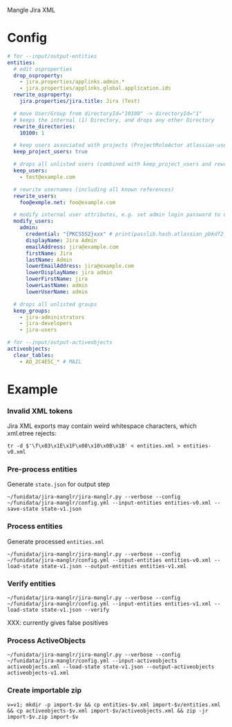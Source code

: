 Mangle Jira XML

# Config

```yaml
# for --input/output-entities
entities:
  # edit osproperties
  drop_osproperty:
    - jira.properties/applinks.admin.*
    - jira.properties/applinks.global.application.ids
  rewrite_osproperty:
    jira.properties/jira.title: Jira (Test)

  # move User/Group from directoryId="10100" -> directoryId="1"
  # keeps the internal (1) Directory, and drops any other Directory
  rewrite_directories:
    10100: 1

  # keep users associated with projects (ProjectRoleActor atlassian-user-role-actor)
  keep_project_users: true

  # drops all unlisted users (combined with keep_project_users and rewrite_users)
  keep_users:
    - test@example.com

  # rewrite usernames (including all known references)
  rewrite_users:
    foo@exmple.net: foo@example.com

  # modify internal user attributes, e.g. set admin login password to use after importing
  modify_users:
    admin:
      credential: "{PKCS5S2}xxx" # print(passlib.hash.atlassian_pbkdf2_sha1.hash('...'))
      displayName: Jira Admin
      emailAddress: jira@example.com
      firstName: Jira
      lastName: Admin
      lowerEmailAddress: jira@example.com
      lowerDisplayName: jira admin
      lowerFirstName: jira
      lowerLastName: admin
      lowerUserName: admin

  # drops all unlisted groups
  keep_groups:
    - jira-administrators
    - jira-developers
    - jira-users

# for --input/output-activeobjects
activeobjects:
  clear_tables:
    - AO_2C4E5C_* # MAIL
```

# Example

### Invalid XML tokens

Jira XML exports may contain weird whitespace characters, which xml.etree rejects:

    tr -d $'\f\x03\x1E\x1F\x08\x10\x0B\x1B' < entities.xml > entities-v0.xml

### Pre-process entities

Generate `state.json` for output step

    ~/funidata/jira-manglr/jira-manglr.py --verbose --config ~/funidata/jira-manglr/config.yml --input-entities entities-v0.xml --save-state state-v1.json

### Process entities

Generate processed `entities.xml`

    ~/funidata/jira-manglr/jira-manglr.py --verbose --config ~/funidata/jira-manglr/config.yml --input-entities entities-v0.xml --load-state state-v1.json --output-entities entities-v1.xml

### Verify entities

    ~/funidata/jira-manglr/jira-manglr.py --verbose --config ~/funidata/jira-manglr/config.yml --input-entities entities-v1.xml --load-state state-v1.json --verify

XXX: currently gives false positives

### Process ActiveObjects

    ~/funidata/jira-manglr/jira-manglr.py --verbose --config ~/funidata/jira-manglr/config.yml --input-activeobjects activeobjects.xml --load-state state-v1.json --output-activeobjects activeobjects-v1.xml

### Create importable zip

    v=v1; mkdir -p import-$v && cp entities-$v.xml import-$v/entities.xml && cp activeobjects-$v.xml import-$v/activeobjects.xml && zip -jr import-$v.zip import-$v
